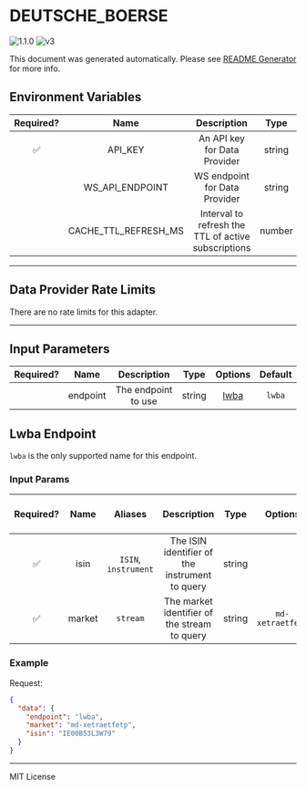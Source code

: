 # DEUTSCHE_BOERSE

![1.1.0](https://img.shields.io/github/package-json/v/smartcontractkit/external-adapters-js?filename=packages/sources/deutsche-boerse/package.json) ![v3](https://img.shields.io/badge/framework%20version-v3-blueviolet)

This document was generated automatically. Please see [README Generator](../../scripts#readme-generator) for more info.

## Environment Variables

| Required? |         Name         |                     Description                     |  Type  | Options |            Default             |
| :-------: | :------------------: | :-------------------------------------------------: | :----: | :-----: | :----------------------------: |
|    ✅     |       API_KEY        |            An API key for Data Provider             | string |         |                                |
|           |   WS_API_ENDPOINT    |            WS endpoint for Data Provider            | string |         | `wss://md.deutsche-boerse.com` |
|           | CACHE_TTL_REFRESH_MS | Interval to refresh the TTL of active subscriptions | number |         |            `60000`             |

---

## Data Provider Rate Limits

There are no rate limits for this adapter.

---

## Input Parameters

| Required? |   Name   |     Description     |  Type  |        Options         | Default |
| :-------: | :------: | :-----------------: | :----: | :--------------------: | :-----: |
|           | endpoint | The endpoint to use | string | [lwba](#lwba-endpoint) | `lwba`  |

## Lwba Endpoint

`lwba` is the only supported name for this endpoint.

### Input Params

| Required? |  Name  |       Aliases        |                  Description                   |  Type  |     Options      | Default | Depends On | Not Valid With |
| :-------: | :----: | :------------------: | :--------------------------------------------: | :----: | :--------------: | :-----: | :--------: | :------------: |
|    ✅     |  isin  | `ISIN`, `instrument` | The ISIN identifier of the instrument to query | string |                  |         |            |                |
|    ✅     | market |       `stream`       |  The market identifier of the stream to query  | string | `md-xetraetfetp` |         |            |                |

### Example

Request:

```json
{
  "data": {
    "endpoint": "lwba",
    "market": "md-xetraetfetp",
    "isin": "IE00B53L3W79"
  }
}
```

---

MIT License
